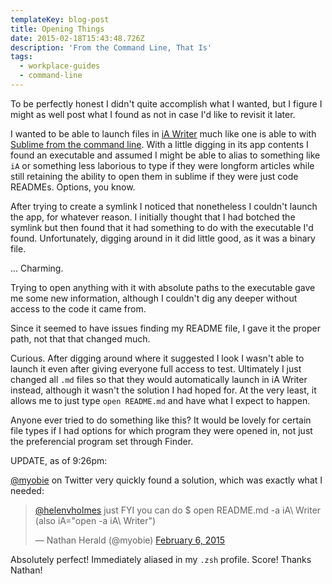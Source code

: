 ```yaml
---
templateKey: blog-post
title: Opening Things
date: 2015-02-18T15:43:48.726Z
description: 'From the Command Line, That Is'
tags:
  - workplace-guides
  - command-line
---
```

<p>To be perfectly honest I didn't quite accomplish what I wanted, but I figure I might as well post what I found as not in case I'd like to revisit it later.</p>

<p>I wanted to be able to launch files in <a href="https://ia.net/writer/mac/">iA Writer</a> much like one is able to with <a href="https://gist.github.com/artero/1236170">Sublime from the command line</a>. With a little digging in its app contents I found an executable and assumed I might be able to alias to something like <code>iA</code> or something less laborious to type if they were longform articles while still retaining the ability to open them in sublime if they were just code READMEs. Options, you know.</p>

<p>After trying to create a symlink I noticed that nonetheless I couldn't launch the app, for whatever reason. I initially thought that I had botched the symlink but then found that it had something to do with the executable I'd found. Unfortunately, digging around in it did little good, as it was a binary file.</p>

<p>... Charming.</p>

<p>Trying to open anything with it with absolute paths to the executable gave me some new information, although I couldn't dig any deeper without access to the code it came from.</p>

<p>Since it seemed to have issues finding my README file, I gave it the proper path, not that that changed much.</p>

<p>Curious. After digging around where it suggested I look I wasn't able to launch it even after giving everyone full access to test. Ultimately I just changed all <code>.md</code> files so that they would automatically launch in iA Writer instead, although it wasn't the solution I had hoped for. At the very least, it allows me to just type <code>open README.md</code> and have what I expect to happen.</p>

<p>Anyone ever tried to do something like this? It would be lovely for certain file types if I had options for which program they were opened in, not just the preferencial program set through Finder.</p>

<p>UPDATE, as of 9:26pm:</p>

<p><a href="https://twitter.com/myobie" target="_blank">@myobie</a> on Twitter very quickly found a solution, which was exactly what I needed:</p>

<blockquote class="twitter-tweet" lang="en"><p><a href="https://twitter.com/helenvholmes">@helenvholmes</a> just FYI you can do &#10;$ open README.md -a iA\ Writer &#10;(also iA=&quot;open -a iA\ Writer&quot;)</p>&mdash; Nathan Herald (@myobie) <a href="https://twitter.com/myobie/status/563523372718784513">February 6, 2015</a></blockquote>

<script async src="//platform.twitter.com/widgets.js" charset="utf-8"></script>

<p>Absolutely perfect! Immediately aliased in my <code>.zsh</code> profile. Score! Thanks Nathan!</p>
